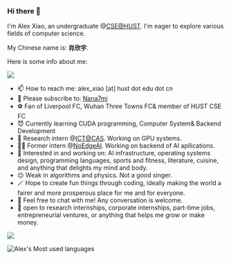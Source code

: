 ### Hi there 👋

I'm Alex Xiao, an undergraduate @[CSE@HUST](https://cse.hust.edu.cn/index.htm). I'm eager to explore various fields of computer science.

My Chinese name is: **肖欣宇**.

Here is some info about me:

![](https://komarev.com/ghpvc/?username=Alex4210987)

- 📫 How to reach me: alex_xiao [at] hust dot edu dot cn
- 🦈 Please subscribe to: [Nana7mi](https://space.bilibili.com/434334701)
- ⚽ Fan of Liverpool FC, Wuhan Three Towns FC& member of HUST CSE FC
- 😈 Currently learning CUDA programming, Computer System& Backend Development
- 🔬 Research intern @[ICT@CAS](https://www.ict.ac.cn/). Working on GPU systems.
- 🐕‍🦺 Former intern @[NoEdgeAI](https://github.com/NoEdgeAI). Working on backend of AI apllications.
- 👀 Interested in and working on: AI infrastructure, operating systems design, programming languages, sports and fitness, literature, cuisine, and anything that delights my mind and body.
- 😔 Weak in algorithms and physics. Not a good singer.
- 🪄 Hope to create fun things through coding, ideally making the world a fairer and more prosperous place for me and for everyone.
- 💬 Feel free to chat with me! Any conversation is welcome.
- 🌾 open to research internships, corporate internships, part-time jobs, entrepreneurial ventures, or anything that helps me grow or make money.

<img src="https://github-readme-stats.vercel.app/api?username=Alex4210987&show_icons=true&theme=onedark">

![Alex's Most used languages](https://github-readme-stats.vercel.app/api/top-langs?username=Alex4210987&show_icons=true&count_private=true&theme=gotham)
